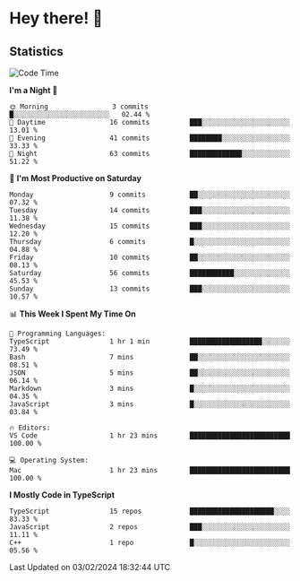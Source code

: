 # Hey there! 👋


## Statistics
<!--START_SECTION:waka-->
![Code Time](http://img.shields.io/badge/Code%20Time-129%20hrs%2019%20mins-blue)

**I'm a Night 🦉** 

```text
🌞 Morning                3 commits           █░░░░░░░░░░░░░░░░░░░░░░░░   02.44 % 
🌆 Daytime                16 commits          ███░░░░░░░░░░░░░░░░░░░░░░   13.01 % 
🌃 Evening                41 commits          ████████░░░░░░░░░░░░░░░░░   33.33 % 
🌙 Night                  63 commits          █████████████░░░░░░░░░░░░   51.22 % 
```
📅 **I'm Most Productive on Saturday** 

```text
Monday                   9 commits           ██░░░░░░░░░░░░░░░░░░░░░░░   07.32 % 
Tuesday                  14 commits          ███░░░░░░░░░░░░░░░░░░░░░░   11.38 % 
Wednesday                15 commits          ███░░░░░░░░░░░░░░░░░░░░░░   12.20 % 
Thursday                 6 commits           █░░░░░░░░░░░░░░░░░░░░░░░░   04.88 % 
Friday                   10 commits          ██░░░░░░░░░░░░░░░░░░░░░░░   08.13 % 
Saturday                 56 commits          ███████████░░░░░░░░░░░░░░   45.53 % 
Sunday                   13 commits          ███░░░░░░░░░░░░░░░░░░░░░░   10.57 % 
```


📊 **This Week I Spent My Time On** 

```text
💬 Programming Languages: 
TypeScript               1 hr 1 min          ██████████████████░░░░░░░   73.49 % 
Bash                     7 mins              ██░░░░░░░░░░░░░░░░░░░░░░░   08.51 % 
JSON                     5 mins              ██░░░░░░░░░░░░░░░░░░░░░░░   06.14 % 
Markdown                 3 mins              █░░░░░░░░░░░░░░░░░░░░░░░░   04.35 % 
JavaScript               3 mins              █░░░░░░░░░░░░░░░░░░░░░░░░   03.84 % 

🔥 Editors: 
VS Code                  1 hr 23 mins        █████████████████████████   100.00 % 

💻 Operating System: 
Mac                      1 hr 23 mins        █████████████████████████   100.00 % 
```

**I Mostly Code in TypeScript** 

```text
TypeScript               15 repos            █████████████████████░░░░   83.33 % 
JavaScript               2 repos             ███░░░░░░░░░░░░░░░░░░░░░░   11.11 % 
C++                      1 repo              █░░░░░░░░░░░░░░░░░░░░░░░░   05.56 % 
```




 Last Updated on 03/02/2024 18:32:44 UTC
<!--END_SECTION:waka-->

